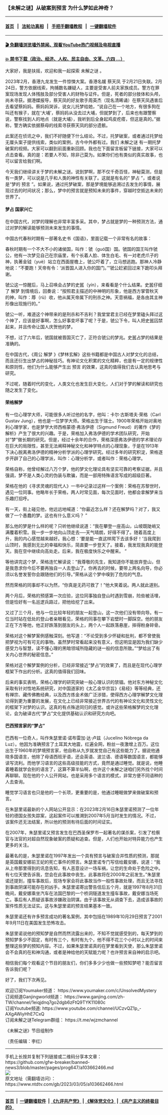 ### 【未解之谜】从破案到预言 为什么梦如此神奇？
------------------------

#### [首页](https://github.com/gfw-breaker/banned-news3/blob/master/README.md) &nbsp;&nbsp;|&nbsp;&nbsp; [法轮功真相](https://github.com/begood0513/basic/blob/master/README.md)  &nbsp;&nbsp;|&nbsp;&nbsp; [手把手翻墙教程](https://github.com/gfw-breaker/guides/wiki)  &nbsp;&nbsp;|&nbsp;&nbsp; [一键翻墙软件](https://github.com/gfw-breaker/nogfw/blob/master/README.md)  



<hr/>



#### [ 🎬  免翻墙浏览墙外禁闻、观看YouTube热门视频及电视直播](https://github.com/gfw-breaker/HelloWorld)

#### [ 💥  禁书下载（政治、经济、人权、民主自由、文革、六四 ...）](https://github.com/gfw-breaker/books/blob/master/README.md)



<div><div class="post_content" itemprop="articleBody">
 <p>
  大家好，我是扶摇，欢迎和我一起探索
  <ok href="https://www.ntdtv.com/gb/未解之谜.htm">
   未解之谜
  </ok>
  。
 </p>
 <p>
  2023年2月，香港九龙发生一件惊悚大案。香港名媛
  <ok href="https://www.ntdtv.com/gb/蔡天凤.htm">
   蔡天凤
  </ok>
  于2月21日失联。2月24日，警方依据线索，拘捕数名嫌疑人，主要是受害人前夫家族成员。警方在罪案现场发现人体残肢及部分受害人的财物与证件。但是，死者的部分肢体和头颅，尚未寻获。据港媒报导，蔡天凤的好友歌手周英杰（现名清晞诵）在蔡天凤遇害后去看望蔡妈妈。蔡妈妈哭诉，说女儿托梦给她，“说自己在一个地方，有很多狗在叫还有猴子，就在‘大埔’，蔡妈妈从没去过大埔，但就梦到了，后来也有跟警察说，警察找到人的地点（就是大埔），我听到后全身起鸡皮疙瘩，但这是真的。”据称，警方确实依据蔡母的线索寻获蔡天凤的部分遗骸。
 </p>
 <p>
  此案还在侦讯之中，我们不好随便下什么结论。不过，托梦破案，或者通过托梦给无厘头案子提供线索，类似的案例，古今中外都有过。我们
  <ok href="https://www.ntdtv.com/gb/未解之谜.htm">
   未解之谜
  </ok>
  有一期托梦破案的视频。大家可以翻到前面重新回顾。我也在下面留言板留下链接，大家可以点击查看。真的是：若要人不知，除非己莫为。如果你们也有类似的真实故事，也可以留言给我们啊。
 </p>
 <p>
  今天我们继续讲关于梦的未解之谜。说到梦啊，那不仅千奇百怪，神秘莫测，但是有一类梦，可以说是几乎和人类的神性有关联了。这就是有名的“
  <ok href="https://www.ntdtv.com/gb/梦占.htm">
   梦占
  </ok>
  ”，或者说是“梦的
  <ok href="https://www.ntdtv.com/gb/预言.htm">
   预言
  </ok>
  ”。如果说，通过托梦破案，那是梦境能够追溯过去发生的事情，展现过去的时间状况；那么，梦中的预言就是预知未来的事件，穿越时空抵达未来的世界了。
 </p>
 <h4>
  <ok href="https://www.ntdtv.com/gb/梦占.htm">
   梦占
  </ok>
  国家兴亡
 </h4>
 <p>
  在中国古代，对梦的理解也非常丰富多采。其中，梦占就是梦的一种预测方法，通过对梦的解读能够预测未来发生的事情。
 </p>
 <p>
  中国古代春秋时期有一部著名史书《国语》，里面记载一个非常有名的故事：
 </p>
 <p>
  春秋时期有一个不大不小的诸侯国，叫作：虢（guó国）国。虢国的国王叫作虢公，他有一次梦见自己在宗庙里，有个长着人脸、体生白毛、有一对老虎爪子的神，执著金钺（yuè）站立在西面屋檐上，虢公吓着了，立马想逃跑。那神人冷静地说：“不要跑！天帝有令：‘派晋国人进入你的国门。’”虢公赶紧回过来下跪叩头拜谢。
 </p>
 <p>
  虢公这一惊醒后，马上召唤会占梦的史嚚（yín），来看看是个什么结果。史嚚仔细了
  <ok href="https://www.ntdtv.com/gb/解梦.htm">
   解梦
  </ok>
  到情境后，回奏说：“按照君主描述的中神明的形象，他是西方掌管秋天的神，叫作：蓐（rù）收，他从属天帝属下的刑杀之神。天意祸福，是各由其主神形像出现施行的。”
 </p>
 <p>
  虢公一听，难道这个神带来的是刑杀和不吉利？我堂堂君主已经在梦里磕头拜过这个神了，应该是好事啊，怎么好事变坏事了呢？于是，虢公下令，叫人把史嚚囚禁起来，并且传命让国人庆贺他的梦。
 </p>
 <p>
  不想，过了六年后，虢国就被晋国灭亡了，正符合虢公的梦兆。史嚚占梦的结果是准确的。
 </p>
 <p>
  在中国古代，《周公
  <ok href="https://www.ntdtv.com/gb/解梦.htm">
   解梦
  </ok>
  》《梦林玄解》这些书籍都是中国古人对梦文化的总结，而且还衍生出梦占的神秘技巧。有神论文化积累的文化精粹，也是有一定的规律性和原则性，他们为什么能够产生出
  <ok href="https://www.ntdtv.com/gb/预言.htm">
   预言
  </ok>
  的效果，这真的值得我们去认真地思考与研究。
 </p>
 <p>
  不过呢，随着时代的变化，人类文化也发生巨大变化，人们对于梦的解读和研究也随之发生了变化。
 </p>
 <h4>
  荣格解梦
 </h4>
 <p>
  有一位心理学大师，可能很多人听过他的名字，他叫：卡尔‧古斯塔夫‧荣格（Carl Gustav Jung），他也是一位梦学大师。荣格出生于瑞士。1900年荣格开始对奥地利心理学家，也是梦学大师西格蒙德‧弗洛伊德（Sigmund Freud）的著作《梦的解析》产生了很大的兴趣。于是，荣格加入弗洛伊德的学术团队研究，开始对“梦”做长期的研究。但是，经过十余年的合作，荣格深感弗洛伊德的学术理论存在巨大的局限性，甚至无法阐释神秘文化和神学特点的心理现象，于是在1913年下决心脱离弗洛伊德的精神分析学派的心理学研究。经过多年的研究积淀，荣格逐步开辟了自己的心理学派，叫作：心理分析学，或者叫作：荣格心理学。
 </p>
 <p>
  荣格自称，他曾经解过八万个梦，他的梦文化理论具有坚实可靠的考察证据，并且强调，梦不是人类心灵的伪装与欺骗，而是一部用特殊语言写成的超级巨著。
 </p>
 <p>
  荣格在他的《寻求灵魂的现代人》一书中记录过这样一个案例：荣格在苏黎世时，遇见一位同事。他略年长于荣格，两人时常见面，每次见面时，他都会拿解梦来当乐趣打招呼。
 </p>
 <p>
  有一天，街上碰见他，他远远地喊道：“你最近怎么样？还在解梦吗？对了，我又做了一个愚蠢的梦。这也有什么意义吗？ ”
 </p>
 <p>
  那么他的梦是什么样的呢？只听他继续说道：“我在攀登一座高山，山坡既陡峭又满覆着积雪。我一步一步地向山顶走去──天气晴朗，好得不得了。随着高度上升，我的内心感觉越来越好。我心想：‘要是能一直这样爬下去该多好！’当我爬到山顶时，我感到无比的幸福和快乐，简直要一步登天了。接着，我发现我真的能登天。我在空中继续向高处走。后来，我在极度快乐之中醒来。 ”
 </p>
 <p>
  等他讲完这个梦，荣格连忙解读说：“我尊敬的先生，我知道你不能放弃登山，但是我恳求你今后不要再独自一人去登山了。你再去的时候，要带上两名向导，你必须以名誉发誓你会跟随他们的引导。”荣格从这个梦中嗅到了危险的气息。
 </p>
 <p>
  然而荣格的同事却不以为然，“你真是无药可救了！”他大笑着说。两人就此道别。
 </p>
 <p>
  两个月后，荣格的预感第一次应验，这位同事独自登山时遇到雪崩，险些被活埋，但是恰好有一名巡逻兵路过，把他给挖了出来。
 </p>
 <p>
  又过了三个月，他与一位比较年轻的朋友一起登山，这一次他们没有带向导。有一位当时站在低处的登山者亲眼看见，荣格的同事在攀下岩壁时一脚踩空。他的朋友正在下方等他，他正好跌落到朋友的头上，两个人一起跌落悬崖，摔得粉身碎骨。
 </p>
 <p>
  荣格对这个解梦案例感触深刻。他写道：“不论受到多少怀疑和批判，都不曾使我把梦视为可有可无的事物。虽然梦时常看起来没有意义，但这明显是因为我们缺少感受力与智慧，读不懂心理的黑暗领域所隐藏的谜一般的信息所致。”“梦给出了有关内心世界的秘密信息。”
 </p>
 <p>
  荣格对这个解梦案例的分析，已经非常接近“梦占”的效果了，而且是在现代心理学框架下作出的分析。这真的值得我们回味。
 </p>
 <p>
  后来的事实表明，荣格心理学的研究突破一般心理认识的禁锢。他对东方神秘文化采取有针对性地系统研究，对中国道家的《太乙金华宗旨》《易经》等等经典，还有禅宗、藏传佛教经典，以及西方炼金术做广泛涉猎，使得西方心理学解梦文化理论得到更为重要的发展，在文化上已经非常接近世界古代的有神论文化和灵性文化的框架下对梦的认识。这真的有点殊途同归的感觉。或许这些荣格解梦的文化理论，会为破译古代“梦占”文化提供基础认识和研究方向吧。
 </p>
 <h4>
  巴西预言家的“梦占”
 </h4>
 <p>
  巴西有一位奇人，叫作朱瑟里诺‧诺布雷加‧达‧卢兹（Jucelino Nóbrega da Luz）。他因为准确预言了土耳其大地震，红遍全网，粉丝一夜激增上百万。这位出生于1960年的梦境预言家，他自称从九岁就发觉自己有这些能力了。据说他通晓多国语言，他除了母语西班牙语，还会英语、波兰语、德语等数国语言，都能够读写流利。而他学习语言的这些高级技能的方式，竟然是通过睡觉。就是说，他睡着睡着就学会别的语言了，这算不算半仙啊，也许这个未解之谜咱们另外找个时间再聊聊。现在他的个人公开网站，也是采用多个语言的模式，非常方便不同语种的人去查询。
 </p>
 <p>
  睡觉学习语言也只是他的一个长项，更重要的是，他通过睡眠做梦来做破案和预言。
 </p>
 <p>
  在朱瑟里诺最新的个人网站公开显示：在2023年2月16日朱瑟里诺预测了一位年轻的德国女孩失踪案，这起案件可以推溯到2007年5月当时发生的情况。不过，该案件还无法结案，所以他的预测有待后面的时间证实。
 </p>
 <p>
  在2007年，朱瑟里诺又预言发生在巴西圣保罗市一起著名的谋杀案，引发了检察官与法官的对超自然现象破案的质疑和追查。但是，人们也开始对特异能力也产生更多的关注。
 </p>
 <p>
  最著名的是，朱瑟里诺在1997年发出一个具有预言与破案合并性质的预测，那就是英国戴安娜前王妃的死亡事件的预言。朱瑟里诺专门写信给戴安娜，说道：“我从上帝那里得到的讯息告知，有人恶意设计一场车祸，让您的生命处于危险之中。有七位天使告诉我，您会在此事故中丧生。此事故将在2000年之前发生。”朱瑟里诺还提到，撞车事故后，现场专家会将此事故当作一般性事故处理，而且无法寻找到事故阴谋可能存在的凶手。朱瑟里诺寄出警告信后五个月，就是1997年8月31日晚间，戴安娜乘坐汽车在法国巴黎的一个桥洞隧道发生撞车事故，戴安娜当场死亡。事后有人质疑该事故涉嫌政治阴谋。由于该事故无从调查下去，造成该事故的案件性质无法证实。这与朱瑟里诺的预言结果基本一致。
 </p>
 <p>
  朱瑟里诺还有许多预言成功的著名案例，其中包括在1989年10月29日预言了2001年9月11日在美国发生恐怖攻击。
 </p>
 <p>
  朱瑟里诺说他的预知梦是自然而然流露出来的，不知不觉就感受到的，每天梦到的预知梦多少不固定，有时有三个，有时有九个，他不得不花三个小时以上的时间来整理这些梦的预知内容。不过，如果朱瑟里诺真的在梦里看到天使，那么朱瑟里诺会不会真的在和神沟通，或者是神给他的天赋能力呢？也许预言来自神的启示吧。
 </p>
 <p>
  相信我们每个观看这个节目的朋友们，你们多多少少也做一些预知梦吧？能否留言告诉我们呢？
 </p>
 <p>
  好了，我们下次再见。
 </p>
 <p>
  欢迎订阅Youmaker频道：
  <ok href="https://www.youmaker.com/c/UnsolvedMystery">
   https://www.youmaker.com/c/UnsolvedMystery
  </ok>
  <br/>
  订阅频道Ganjingworld频道：
  <ok href="https://www.ganjing.com/zh-TW/channel/1eiqjdnq7go2dgb6zFtQ9TYK11080c">
   https://www.ganjing.com/zh-TW/channel/1eiqjdnq7go2dgb6zFtQ9TYK11080c
  </ok>
  <br/>
  订阅Youtube频道:
  <ok href="https://www.youtube.com/channel/UCzvQZ1p_-AXgAWiyHhE7CxQ">
   https://www.youtube.com/channel/UCzvQZ1p_-AXgAWiyHhE7CxQ
  </ok>
  <br/>
  订阅未解之谜Telegram群组：
  <ok href="https://t.me/wjzmchannel">
   https://t.me/wjzmchannel
  </ok>
 </p>
 <p>
  《未解之谜》节目组制作
 </p>
 <p>
  （责任编辑：李红）
 </p>
 <div class="single_ad">
 </div>
</div>
</div>
<hr/>
手机上长按并复制下列链接或二维码分享本文章：<br/>
https://github.com/gfw-breaker/banned-news3/blob/master/pages/prog647/a103662466.md <br/>
<a href='https://github.com/gfw-breaker/banned-news3/blob/master/pages/prog647/a103662466.md'><img src='https://github.com/gfw-breaker/banned-news3/blob/master/pages/prog647/a103662466.md.png'/></a> <br/>
原文地址（需翻墙访问）：https://www.ntdtv.com/gb/2023/03/05/a103662466.html


------------------------
#### [首页](https://github.com/gfw-breaker/banned-news3/blob/master/README.md) &nbsp;|&nbsp; [一键翻墙软件](https://github.com/gfw-breaker/nogfw/blob/master/README.md) &nbsp;| [《九评共产党》](https://github.com/gfw-breaker/9ping.md/blob/master/README.md#九评之一评共产党是什么) | [《解体党文化》](https://github.com/gfw-breaker/jtdwh.md/blob/master/README.md) | [《共产主义的终极目的》](https://github.com/gfw-breaker/gczydzjmd.md/blob/master/README.md)


<img src='http://gfw-breaker.win/banned-news3/pages/prog647/a103662466.md' width='0px' height='0px'/>